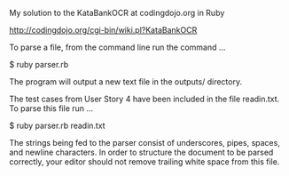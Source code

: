 My solution to the KataBankOCR at codingdojo.org in Ruby

http://codingdojo.org/cgi-bin/wiki.pl?KataBankOCR




To parse a file, from the command line run the command ...

  $ ruby parser.rb <filename>

The program will output a new text file in the outputs/ directory.




The test cases from User Story 4 have been included in the file readin.txt. To parse this file run ...

  $ ruby parser.rb readin.txt




The strings being fed to the parser consist of underscores, pipes, spaces, and newline characters.  In order to structure the document to be parsed correctly, your editor should not remove trailing white space from this file.
